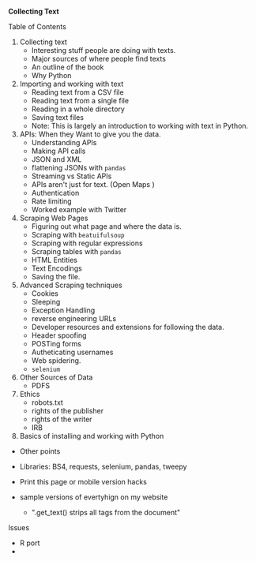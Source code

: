 **Collecting Text**

Table of Contents

1. Collecting text
    * Interesting stuff people are doing with texts.  
    * Major sources of where people find texts  
    * An outline of the book  
    * Why Python  
2. Importing and working with text
    * Reading text from a CSV file  
    * Reading text from a single file  
    * Reading in a whole directory  
    * Saving text files    
    * Note: This is largely an introduction to working with text in Python.
3. APIs: When they Want to give you the data.
	* Understanding APIs
	* Making API calls  
	* JSON and XML  
	* flattening JSONs with `pandas`
	* Streaming vs Static APIs
	* APIs aren't just for text. (Open Maps  ) 
	* Authentication  
	* Rate limiting
	* Worked example with Twitter  
4. Scraping Web Pages
	* Figuring out what page and where the data is.
	* Scraping with `beatuifulsoup`
	* Scraping with regular expressions
	* Scraping tables with `pandas`
	* HTML Entities
	* Text Encodings
	* Saving the file.
5. Advanced Scraping techniques
	*  Cookies
	*  Sleeping
	*  Exception Handling
	* reverse engineering URLs
	* Developer resources and extensions for following the data.
	*  Header spoofing
	*  POSTing forms
	*  Autheticating usernames
	* Web spidering. 
	*  `selenium`
6. Other Sources of Data
	* PDFS
6. Ethics
	* robots.txt
	* rights of the publisher
	* rights of the writer
	* IRB
7. Basics of installing and working with Python

     
   

* Other points
 * Libraries: BS4, requests, selenium, pandas, tweepy
 * Print this page or mobile version hacks
 * sample versions of evertyhign on my website
 
	* ".get_text() strips all tags from the document" 

Issues  
  
* R port
* 